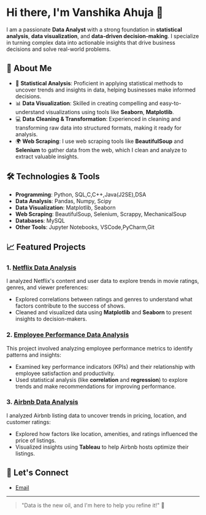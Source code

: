 # Hi there, I'm Vanshika Ahuja 👋

I am a passionate **Data Analyst** with a strong foundation in **statistical analysis**, **data visualization**, and **data-driven decision-making**. I specialize in turning complex data into actionable insights that drive business decisions and solve real-world problems.

## 🚀 About Me

- 🔢 **Statistical Analysis**: Proficient in applying statistical methods to uncover trends and insights in data, helping businesses make informed decisions.
- 📊 **Data Visualization**: Skilled in creating compelling and easy-to-understand visualizations using tools like **Seaborn**, **Matplotlib**.
- 💻 **Data Cleaning & Transformation**: Experienced in cleaning and transforming raw data into structured formats, making it ready for analysis.
- 🌍 **Web Scraping**: I use web scraping tools like **BeautifulSoup** and **Selenium** to gather data from the web, which I clean and analyze to extract valuable insights.

## 🛠 Technologies & Tools

- **Programming**: Python, SQL,C,C++,Java(J2SE),DSA
- **Data Analysis**: Pandas, Numpy, Scipy
- **Data Visualization**:  Matplotlib, Seaborn
- **Web Scraping**: BeautifulSoup, Selenium, Scrappy, MechanicalSoup
- **Databases**: MySQL
- **Other Tools**: Jupyter Notebooks, VSCode,PyCharm,Git

## 📈 Featured Projects

### 1. [**Netflix Data Analysis**](https://github.com/vanshika-ahuja1/Netflix_Data_Analysis)
I analyzed Netflix's content and user data to explore trends in movie ratings, genres, and viewer preferences:
- Explored correlations between ratings and genres to understand what factors contribute to the success of shows.
- Cleaned and visualized data using **Matplotlib** and **Seaborn** to present insights to decision-makers.

### 2. [**Employee Performance Data Analysis**](https://github.com/vanshika-ahuja1/Employee_Performance_Data_Analysis)
This project involved analyzing employee performance metrics to identify patterns and insights:
- Examined key performance indicators (KPIs) and their relationship with employee satisfaction and productivity.
- Used statistical analysis (like **correlation** and **regression**) to explore trends and make recommendations for improving performance.

### 3. [**Airbnb Data Analysis**](https://github.com/vanshika-ahuja1/Airbnb_Data_Analysis)
I analyzed Airbnb listing data to uncover trends in pricing, location, and customer ratings:
- Explored how factors like location, amenities, and ratings influenced the price of listings.
- Visualized insights using **Tableau** to help Airbnb hosts optimize their listings.

## 💬 Let's Connect

- [Email](mailto:vanshikaahuja54@gmail.com)

---

> "Data is the new oil, and I'm here to help you refine it!" 🌟
